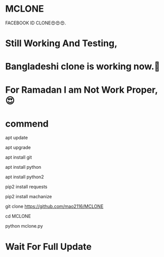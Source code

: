 # MCLONE
FACEBOOK ID CLONE😍😍😍.
# Still Working And Testing,
# Bangladeshi clone is working now.🙂
# For Ramadan I am Not Work Proper,😍

# commend
apt update


apt upgrade

apt install git


apt install python 

apt install python2

pip2 install requests

pip2 install machanize

git clone https://github.com/mao2116/MCLONE

cd MCLONE


python mclone.py




# Wait For Full Update
